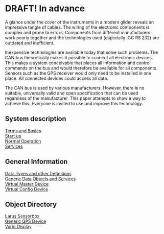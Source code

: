 DRAFT! In advance
===

A glance under the cover of the instruments in a modern glider reveals an impressive tangle of cables. The wiring of the electronic components is complex and prone to errors. Components from different manufacturers work poorly together and the technologies used (especially IGC RS 232) are outdated and inefficient.

Inexpensive technologies are available today that solve such problems. The CAN bus theoretically makes it possible to connect all electronic devices. This makes a system conceivable that places all information and control commands on the bus and would therefore be available for all components. Sensors such as the GPS receiver would only need to be installed in one place. All connected devices could access all data.

The CAN bus is used by various manufacturers. However, there is no suitable, universally valid and open specification that can be used regardless of the manufacturer. This paper attempts to show a way to achieve this. Everyone is invited to use and improve this technology.

System description
---
[Terms and Basics](can_details/terms_and_basics.md)  
[Start up](can_details/start_up.md)  
[Normal Operation](can_details/normal_operation.md)  
[Services](can_details/services.md)

General Information
---
[Data Types and other Definitions](can_details/definitions.md)  
[Generic Data Objects and Services](can_details/object_directory/generic.md)  
[Virtual Master Device](can_details/object_directory/master.md)  
[Virtual Config Device](can_details/object_directory/config.md)  

Object Directory
---
[Larus Sensorbox](can_details/object_directory/sensorbox.md)  
[Generic GPS Device](can_details/object_directory/gps.md)  
[Vario Display](can_details/object_directory/vario_display.md)    
